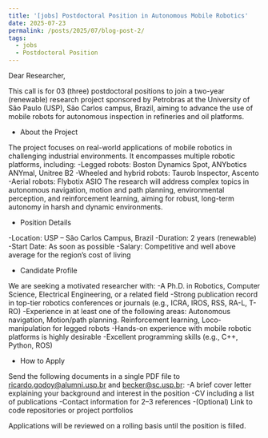 ```yaml
---
title: '[jobs] Postdoctoral Position in Autonomous Mobile Robotics'
date: 2025-07-23
permalink: /posts/2025/07/blog-post-2/
tags:
  - jobs
  - Postdoctoral Position
---
```


Dear Researcher,

This call is for 03 (three) postdoctoral positions to join a two-year (renewable) research project sponsored by Petrobras at the University of São Paulo (USP), São Carlos campus, Brazil, aiming to advance the use of mobile robots for autonomous inspection in refineries and oil platforms.

- About the Project

The project focuses on real-world applications of mobile robotics in challenging industrial environments. It encompasses multiple robotic platforms, including:
-Legged robots: Boston Dynamics Spot, ANYbotics ANYmal, Unitree B2
-Wheeled and hybrid robots: Taurob Inspector, Ascento
-Aerial robots: Flybotix ASIO
The research will address complex topics in autonomous navigation, motion and path planning, environmental perception, and reinforcement learning, aiming for robust, long-term autonomy in harsh and dynamic environments.

- Position Details

-Location: USP – São Carlos Campus, Brazil
-Duration: 2 years (renewable)
-Start Date: As soon as possible
-Salary: Competitive and well above average for the region’s cost of living

- Candidate Profile


We are seeking a motivated researcher with:
-A Ph.D. in Robotics, Computer Science, Electrical Engineering, or a related field
-Strong publication record in top-tier robotics conferences or journals (e.g., ICRA, IROS, RSS, RA-L, T-RO)
-Experience in at least one of the following areas: Autonomous navigation, Motion/path planning. Reinforcement learning, Loco-manipulation for legged robots
-Hands-on experience with mobile robotic platforms is highly desirable
-Excellent programming skills (e.g., C++, Python, ROS)

- How to Apply


Send the following documents in a single PDF file to ricardo.godoy@alumni.usp.br and becker@sc.usp.br:
-A brief cover letter explaining your background and interest in the position
-CV including a list of publications
-Contact information for 2–3 references
-(Optional) Link to code repositories or project portfolios

Applications will be reviewed on a rolling basis until the position is filled.
